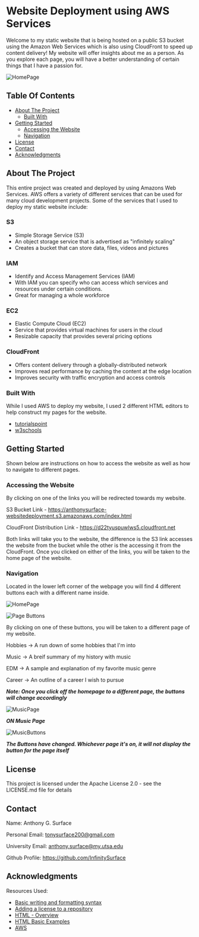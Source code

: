 # Website Deployment using AWS Services

Welcome to my static website that is being hosted on a public S3 bucket using the Amazon Web Services which is also using CloudFront to speed up content delivery!
My website will offer insights about me as a person. As you explore each page, you will have a better understanding of certain things that I have a passion for.

![HomePage](https://user-images.githubusercontent.com/98137377/153542723-c439f0b9-3423-4602-9c81-aa0dee73e6ee.png)

## Table Of Contents

- [About The Project](#about-the-project)
    - [Built With](#built-with)
- [Getting Started](#getting-started)
    - [Accessing the Website](#accessing-the-website)
    - [Navigation](#navigation)
- [License](#license)
- [Contact](#contact)
- [Acknowledgments](#acknowledgments)

## About The Project

This entire project was created and deployed by using Amazons Web Services. AWS offers a variety of different services that can be used for many cloud development projects. Some of the services that I used to deploy my static website include:

### S3
* Simple Storage Service (S3)
* An object storage service that is advertised as "infinitely scaling"
* Creates a bucket that can store data, files, videos and pictures

### IAM
* Identify and Access Management Services (IAM)
* With IAM you can specify who can access which services and resources under certain conditions.
* Great for managing a whole workforce
  
### EC2
* Elastic Compute Cloud (EC2)
* Service that provides virtual machines for users in the cloud
* Resizable capacity that provides several pricing options

### CloudFront
* Offers content delivery through a globally-distributed network
* Improves read performance by caching the content at the edge location
* Improves security with traffic encryption and access controls

### Built With

While I used AWS to deploy my website, I used 2 different HTML editors to help construct my pages for the website.

* [tutorialspoint](https://www.tutorialspoint.com/)
* [w3schools](https://www.w3schools.com/)

## Getting Started

Shown below are instructions on how to access the website as well as how to navigate to different pages.

### Accessing the Website

By clicking on one of the links you will be redirected towards my website.

S3 Bucket Link - https://anthonysurface-websitedeployment.s3.amazonaws.com/index.html

CloudFront Distribution Link - https://d22tyuspuwlws5.cloudfront.net

Both links will take you to the website, the difference is the S3 link accesses the website from the bucket while the other is the accessing it from the CloudFront. 
Once you clicked on either of the links, you will be taken to the home page of the website. 

### Navigation

Located in the lower left corner of the webpage you will find 4 different buttons each with a different name inside.

![HomePage](https://user-images.githubusercontent.com/98137377/153550256-056d350f-e6af-435d-b142-c46bb40e380b.png)

![Page Buttons](https://user-images.githubusercontent.com/98137377/153548487-2377b6c3-ed56-4f0a-93e4-1353ffb2d646.png)

By clicking on one of these buttons, you will be taken to a different page of my website.

Hobbies -> A run down of some hobbies that I'm into

Music -> A breif summary of my history with music

EDM -> A sample and explanation of my favorite music genre

Career -> An outline of a career I wish to pursue

***Note: Once you click off the homepage to a different page, the buttons will change accordingly*** 

![MusicPage](https://user-images.githubusercontent.com/98137377/153561511-b7b615f5-ba8a-4a59-8e7d-7548d5dfb1b7.png)

***ON Music Page***

![MusicButtons](https://user-images.githubusercontent.com/98137377/153561814-7911a214-0d7c-4fd5-82e5-aa5593e83abb.png)

***The Buttons have changed. Whichever page it's on, it will not display the button for the page itself***

## License

This project is licensed under the Apache License 2.0 - see the LICENSE.md file for details

## Contact

Name: Anthony G. Surface

Personal Email: tonysurface200@gmail.com

University Email: anthony.surface@my.utsa.edu

Github Profile: https://github.com/InfinitySurface

## Acknowledgments

Resources Used:

* [Basic writing and formatting syntax](https://docs.github.com/en/get-started/writing-on-github/getting-started-with-writing-and-formatting-on-github/basic-writing-and-formatting-syntax)
* [Adding a license to a repository](https://docs.github.com/en/communities/setting-up-your-project-for-healthy-contributions/adding-a-license-to-a-repository)
* [HTML - Overview](https://www.tutorialspoint.com/html/html_overview.htm)
* [HTML Basic Examples](https://www.w3schools.com/htmL/html_basic.asp)
* [AWS](https://aws.amazon.com/?nc2=h_lg)
